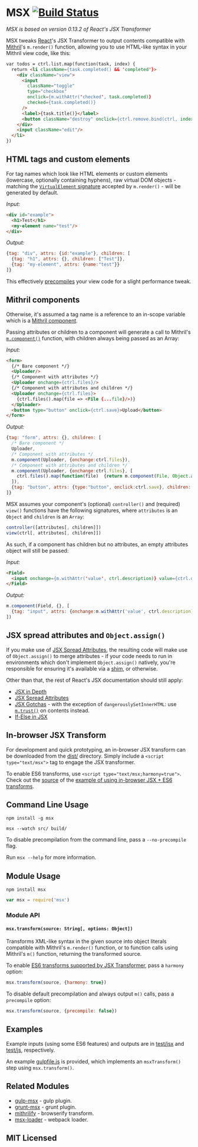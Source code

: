 # MSX [![Build Status](https://secure.travis-ci.org/insin/msx.png?branch=master)](http://travis-ci.org/insin/msx)

*MSX is based on version 0.13.2 of React's JSX Transformer*

MSX tweaks [React](http://facebook.github.io/react/)'s JSX Transformer to output
contents compatible with [Mithril](http://lhorie.github.io/mithril/)'s
`m.render()` function, allowing you to use HTML-like syntax in your Mithril
view code, like this:

```html
var todos = ctrl.list.map(function(task, index) {
  return <li className={task.completed() && 'completed'}>
    <div className="view">
      <input
        className="toggle"
        type="checkbox"
        onclick={m.withAttr('checked', task.completed)}
        checked={task.completed()}
      />
      <label>{task.title()}</label>
      <button className="destroy" onclick={ctrl.remove.bind(ctrl, index)}/>
    </div>
    <input className="edit"/>
  </li>
})
```

## HTML tags and custom elements

For tag names which look like HTML elements or custom elements (lowercase,
optionally containing hyphens), raw virtual DOM objects - matching the
[`VirtualElement` signature](http://lhorie.github.io/mithril/mithril.render.html#signature)
accepted by `m.render()` - will be generated by default.

_Input:_

```html
<div id="example">
  <h1>Test</h1>
  <my-element name="test"/>
</div>
```

_Output:_

```javascript
{tag: "div", attrs: {id:"example"}, children: [
  {tag: "h1", attrs: {}, children: ["Test"]},
  {tag: "my-element", attrs: {name:"test"}}
]}
```

This effectively [precompiles](http://lhorie.github.io/mithril/optimizing-performance.html)
your view code for a slight performance tweak.

## Mithril components

Otherwise, it's assumed a tag name is a reference to an in-scope variable which
is a [Mithril component](http://lhorie.github.io/mithril/components.html).

Passing attributes or children to a component will generate a call to Mithril's
[`m.component()`](http://lhorie.github.io/mithril/mithril.component.html)
function, with children always being passed as an Array:

_Input:_

```html
<form>
  {/* Bare component */}
  <Uploader/>
  {/* Component with attributes */}
  <Uploader onchange={ctrl.files}/>
  {/* Component with attributes and children */}
  <Uploader onchange={ctrl.files}>
    {ctrl.files().map(file => <File {...file}/>)}
  </Uploader>
  <button type="button" onclick={ctrl.save}>Upload</button>
</form>
```

_Output:_

```javascript
{tag: "form", attrs: {}, children: [
  /* Bare component */
  Uploader,
  /* Component with attributes */
  m.component(Uploader, {onchange:ctrl.files}),
  /* Component with attributes and children */
  m.component(Uploader, {onchange:ctrl.files}, [
    ctrl.files().map(function(file)  {return m.component(File, Object.assign({},  file));})
  ]),
  {tag: "button", attrs: {type:"button", onclick:ctrl.save}, children: ["Upload"]}
]}
```

MSX assumes your component's (optional) `controller()` and (required) `view()`
functions have the following signatures, where `attributes` is an `Object` and
`children` is an `Array`:

```javascript
controller([attributes[, children]])
view(ctrl[, attributes[, children]])
```

As such, if a component has children but no attributes, an empty attributes
object will still be passed:

_Input:_

```html
<Field>
  <input onchange={m.withAttr('value', ctrl.description)} value={ctrl.description()}/>
</Field>
```

_Output:_

```javascript
m.component(Field, {}, [
  {tag: "input", attrs: {onchange:m.withAttr('value', ctrl.description), value:ctrl.description()}}
])
```

## JSX spread attributes and `Object.assign()`

If you make use of [JSX Spread Attributes](http://facebook.github.io/react/docs/jsx-spread.html),
the resulting code will make use of `Object.assign()` to merge attributes - if
your code needs to run in environments which don't implement `Object.assign()`
natively, you're responsible for ensuring it's available via a
[shim](https://github.com/ljharb/object.assign), or otherwise.

Other than that, the rest of React's JSX documentation should still apply:

* [JSX in Depth](http://facebook.github.io/react/docs/jsx-in-depth.html)
* [JSX Spread Attributes](http://facebook.github.io/react/docs/jsx-spread.html)
* [JSX Gotchas](http://facebook.github.io/react/docs/jsx-gotchas.html) - with
  the exception of `dangerouslySetInnerHTML`: use
  [`m.trust()`](http://lhorie.github.io/mithril/mithril.trust.html) on contents
  instead.
* [If-Else in JSX](http://facebook.github.io/react/tips/if-else-in-JSX.html)

## In-browser JSX Transform

For development and quick prototyping, an in-browser JSX transform can be
downloaded from the [dist/](https://github.com/insin/msx/blob/master/dist)
directory. Simply include a `<script type="text/msx">` tag to engage the JSX
transformer.

To enable ES6 transforms, use `<script type="text/msx;harmony=true">`. Check out
the [source](https://github.com/insin/msx/blob/master/demo/index.html) of the
[example of using in-browser JSX + ES6 transforms](http://insin.github.io/msx/).

## Command Line Usage

```
npm install -g msx
```

```
msx --watch src/ build/
```

To disable precompilation from the command line, pass a `--no-precompile` flag.

Run `msx --help` for more information.

## Module Usage

```
npm install msx
```

```javascript
var msx = require('msx')
```

### Module API

#### `msx.transform(source: String[, options: Object])`

Transforms XML-like syntax in the given source into object literals compatible
with Mithril's `m.render()` function, or to function calls using Mithril's
`m()` function, returning the transformed source.

To enable [ES6 transforms supported by JSX Transformer](http://kangax.github.io/compat-table/es6/#jsx),
pass a `harmony` option:

```javascript
msx.transform(source, {harmony: true})
```

To disable default precompilation and always output `m()` calls, pass a
`precompile` option:

```javascript
msx.transform(source, {precompile: false})
```

## Examples

Example inputs (using some ES6 features) and outputs are in
[test/jsx](https://github.com/insin/msx/tree/master/test/jsx) and
[test/js](https://github.com/insin/msx/tree/master/test/js), respectively.

An example [gulpfile.js](https://github.com/insin/msx/blob/master/gulpfile.js)
is provided, which implements an `msxTransform()` step using `msx.transform()`.

## Related Modules

* [gulp-msx](https://github.com/insin/gulp-msx) - gulp plugin.
* [grunt-msx](https://github.com/hung-phan/grunt-msx) - grunt plugin.
* [mithrilify](https://github.com/sectore/mithrilify) - browserify transform.
* [msx-loader](https://github.com/sdemjanenko/msx-loader) - webpack loader.

## MIT Licensed